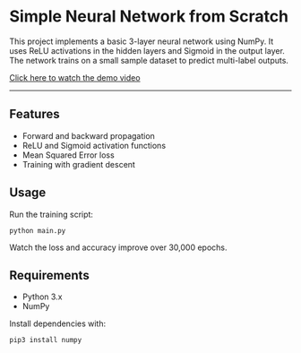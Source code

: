 # Simple Neural Network from Scratch

This project implements a basic 3-layer neural network using NumPy.
It uses ReLU activations in the hidden layers and Sigmoid in the output layer.
The network trains on a small sample dataset to predict multi-label outputs.

[Click here to watch the demo video](video/vizualization.mp4)

---

## Features

* Forward and backward propagation
* ReLU and Sigmoid activation functions
* Mean Squared Error loss
* Training with gradient descent

## Usage

Run the training script:

```
python main.py
```

Watch the loss and accuracy improve over 30,000 epochs.

## Requirements

* Python 3.x
* NumPy

Install dependencies with:

```
pip3 install numpy
```
